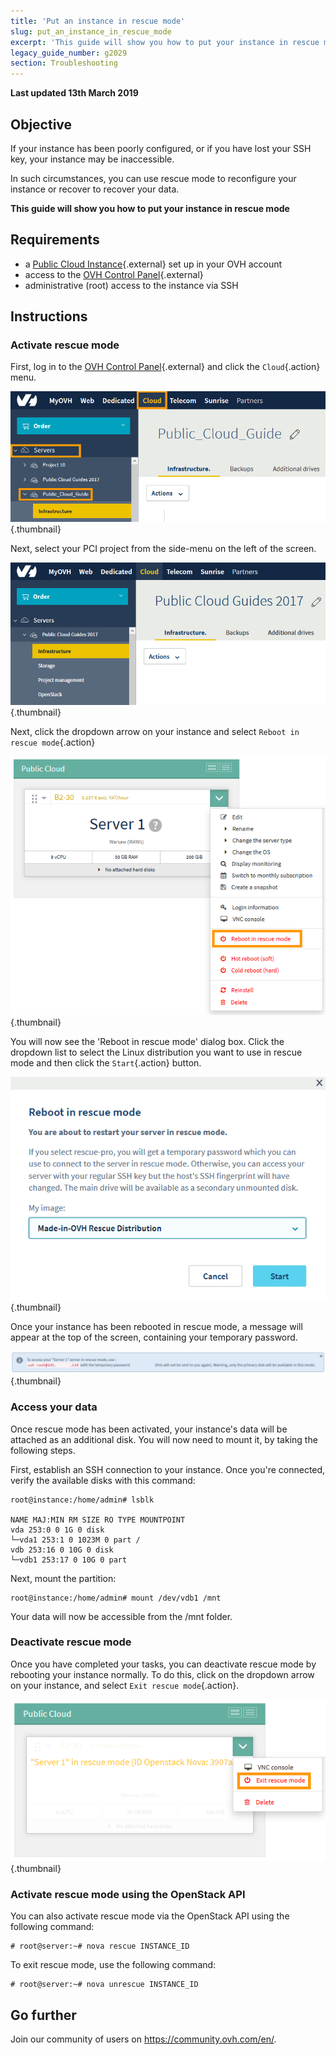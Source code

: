 ```yaml
---
title: 'Put an instance in rescue mode'
slug: put_an_instance_in_rescue_mode
excerpt: 'This guide will show you how to put your instance in rescue mode'
legacy_guide_number: g2029
section: Troubleshooting
---
```


**Last updated 13th March 2019**

## Objective

If your instance has been poorly configured, or if you have lost your SSH key, your instance may be inaccessible.

In such circumstances, you can use rescue mode to reconfigure your instance or recover to recover your data. 

**This guide will show you how to put your instance in rescue mode**

## Requirements

* a [Public Cloud Instance](https://www.ovh.com/sg/public-cloud/instances/){.external} set up in your OVH account
* access to the [OVH Control Panel](https://ca.ovh.com/auth/?action=gotomanager){.external}
* administrative (root) access to the instance via SSH

## Instructions

### Activate rescue mode

First, log in to the [OVH Control Panel](https://ca.ovh.com/auth/?action=gotomanager){.external} and click the `Cloud`{.action} menu.

![control panel](images/rescue-mode-01.png){.thumbnail}

Next, select your PCI project from the side-menu on the left of the screen.

![control panel](images/rescue-mode-02.png){.thumbnail}

Next, click the dropdown arrow on your instance and select `Reboot in rescue mode`{.action}

![control panel](images/rescue-mode-03.png){.thumbnail}

You will now see the 'Reboot in rescue mode' dialog box. Click the dropdown list to select the Linux distribution you want to use in rescue mode and then click the `Start`{.action} button.

![control panel](images/rescue-mode-04.png){.thumbnail}

Once your instance has been rebooted in rescue mode, a message will appear at the top of the screen, containing your temporary password.

![control panel](images/rescue-mode-05.png){.thumbnail}

### Access your data

Once rescue mode has been activated, your instance's data will be attached as an additional disk. You will now need to mount it, by taking the following steps.

First, establish an SSH connection to your instance. Once you're connected, verify the available disks with this command:

```
root@instance:/home/admin# lsblk

NAME MAJ:MIN RM SIZE RO TYPE MOUNTPOINT
vda 253:0 0 1G 0 disk
└─vda1 253:1 0 1023M 0 part /
vdb 253:16 0 10G 0 disk
└─vdb1 253:17 0 10G 0 part
```

Next, mount the partition:

```
root@instance:/home/admin# mount /dev/vdb1 /mnt
```

Your data will now be accessible from the /mnt folder.

### Deactivate rescue mode

Once you have completed your tasks, you can deactivate rescue mode by rebooting your instance normally. To do this, click on the dropdown arrow on your instance, and select `Exit rescue mode`{.action}.

![control panel](images/rescue-mode-06.png){.thumbnail}

### Activate rescue mode using the OpenStack API

You can also activate rescue mode via the OpenStack API using the following command:

```
# root@server:~# nova rescue INSTANCE_ID
```

To exit rescue mode, use the following command:

```
# root@server:~# nova unrescue INSTANCE_ID
```

## Go further

Join our community of users on <https://community.ovh.com/en/>.